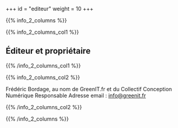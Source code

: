 +++
id = "editeur"
weight = 10
+++

{{% info_2_columns %}}

{{% info_2_columns_col1 %}}

## Éditeur et propriétaire

{{% /info_2_columns_col1 %}}

{{% info_2_columns_col2 %}}

Frédéric Bordage, au nom de GreenIT.fr et du Collectif Conception Numérique Responsable Adresse email : info@greenit.fr

{{% /info_2_columns_col2 %}}

{{% /info_2_columns %}}

